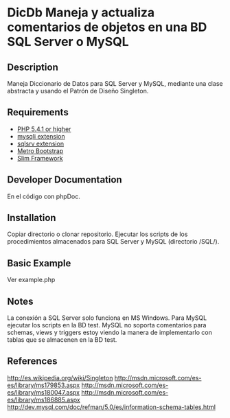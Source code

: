 # DicDb Maneja y actualiza comentarios de objetos en una BD SQL Server o MySQL #

## Description ##
Maneja Diccionario de Datos para SQL Server y MySQL, mediante una clase abstracta
y usando el Patrón de Diseño Singleton.

## Requirements ##
* [PHP 5.4.1 or higher](http://www.php.net/)
* [mysqli extension](http://www.php.net/)
* [sqlsrv extension](http://msdn.microsoft.com/en-us/sqlserver/ff657782.aspx/)
* [Metro Bootstrap](http://talkslab.github.io/metro-bootstrap/)
* [Slim Framework](http://www.slimframework.com/)

## Developer Documentation ##
En el código con phpDoc.

## Installation ##
Copiar directorio o clonar repositorio.
Ejecutar los scripts de los procedimientos almacenados para SQL Server y MySQL (directorio /SQL/).

## Basic Example ##
Ver example.php

## Notes ##
La conexión a SQL Server solo funciona en MS Windows.
Para MySQL ejecutar los scripts en la BD test.
MySQL no soporta comentarios para schemas, views y triggers
estoy viendo la manera de implementarlo con tablas que se
almacenen en la BD test.

## References ##
http://es.wikipedia.org/wiki/Singleton
http://msdn.microsoft.com/es-es/library/ms179853.aspx
http://msdn.microsoft.com/es-es/library/ms180047.aspx
http://msdn.microsoft.com/es-es/library/ms186885.aspx
http://dev.mysql.com/doc/refman/5.0/es/information-schema-tables.html




